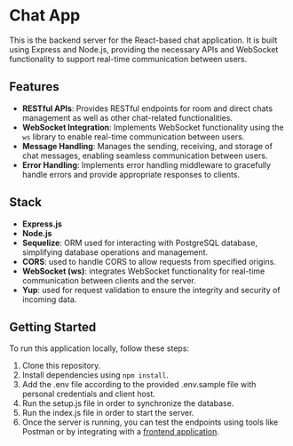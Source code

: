 # Chat App

This is the backend server for the React-based chat application. It is built using Express and Node.js, providing the necessary APIs and WebSocket functionality to support real-time communication between users.

## Features

- **RESTful APIs**: Provides RESTful endpoints for room and direct chats management as well as other chat-related functionalities.
- **WebSocket Integration**: Implements WebSocket functionality using the `ws` library to enable real-time communication between users.
- **Message Handling**: Manages the sending, receiving, and storage of chat messages, enabling seamless communication between users.
- **Error Handling**: Implements error handling middleware to gracefully handle errors and provide appropriate responses to clients.

## Stack

- **Express.js**
- **Node.js**
- **Sequelize**: ORM used for interacting with PostgreSQL database, simplifying database operations and management.
- **CORS**: used to handle CORS to allow requests from specified origins.
- **WebSocket (ws)**: integrates WebSocket functionality for real-time communication between clients and the server.
- **Yup**: used for request validation to ensure the integrity and security of incoming data.

## Getting Started

To run this application locally, follow these steps:

1. Clone this repository.
2. Install dependencies using `npm install`.
3. Add the .env file according to the provided .env.sample file with personal credentials and client host.
4. Run the setup.js file in order to synchronize the database.
5. Run the index.js file in order to start the server.
6. Once the server is running, you can test the endpoints using tools like Postman or by integrating with a [frontend application](https://github.com/akozlovska/react_chat-app).
